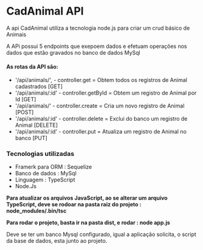 ﻿# CadAnimal API

A api CadAnimal utiliza a tecnologia node.js para criar um crud básico de Animais

A APi possui 5 endpoints que exepoem dados e efetuam operações nos dados que estão gravados no banco de dados MySql

#### As rotas da API são:
* '/api/animals/', - controller.get = Obtem todos os registros de Animal cadastrados  [GET]
* '/api/animals/:id' - controller.getById = Obtem um registro de Animal por Id	      [GET]
* '/api/animals/' - controller.create = Cria um novo registro de Animal               [POST]
* '/api/animals/:id' - controller.delete = Exclui do banco um registro de Animal      [DELETE]
* '/api/animals/:id' - controller.put = Atualiza um registro de Animal no banco       [PUT]

### Tecnologias utilizadas
* Framerk para ORM :  Sequelize
* Banco de dados : MySql
* Linguagem : TypeScript
* Node.Js

**Para atualizar os arquivos JavaScript, ao se alterar um arquivo TypeScript, deve se rodoar na pasta raiz do projeto : node_modules/.bin/tsc**

**Para rodar o projeto, basta ir na pasta dist, e rodar : node app.js**

Deve se ter um banco Mysql configurado, igual a aplicação solicita, o script da base de dados, esta junto ao projeto.
